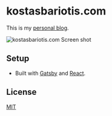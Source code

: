 # kostasbariotis.com

This is my [personal blog](https://kostasbariotis.com).

![kostasbariotis.com Screen shot](https://raw.githubusercontent.com/kbariotis/kostasbariotis.com/master/ss.png)

## Setup

* Built with [Gatsby](http://gatsbyjs.org) and [React](https://facebook.github.io/react/).

## License

[MIT](https://github.com/kbariotis/kostasbariotis.com/blob/master/LICENSE)
